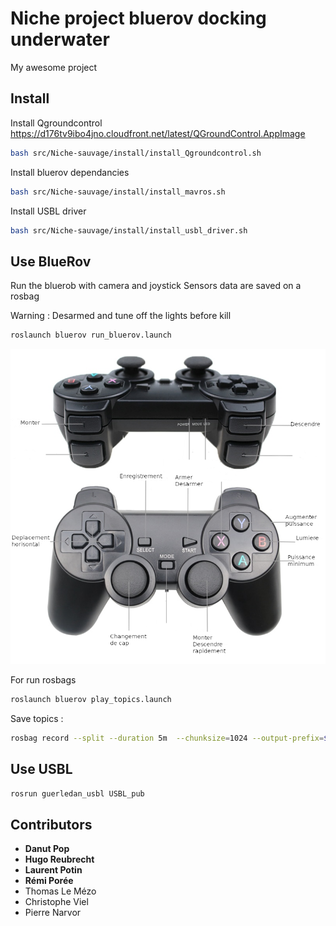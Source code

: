 # **Niche project** bluerov docking underwater

My awesome project

## Install

Install Qgroundcontrol
https://d176tv9ibo4jno.cloudfront.net/latest/QGroundControl.AppImage

``` bash
bash src/Niche-sauvage/install/install_Qgroundcontrol.sh 

```

Install bluerov dependancies

``` bash
bash src/Niche-sauvage/install/install_mavros.sh 

```

Install USBL driver

``` bash
bash src/Niche-sauvage/install/install_usbl_driver.sh 

```

## Use BlueRov

Run the bluerob with camera and joystick
Sensors data are saved on a rosbag

Warning : Desarmed and tune off the lights before kill

``` bash
roslaunch bluerov run_bluerov.launch 
```
![](/images/manette_notice.png)

For run rosbags
``` bash
roslaunch bluerov play_topics.launch 
```

Save topics :

``` bash
rosbag record --split --duration 5m  --chunksize=1024 --output-prefix=$HOME/catkin_ws/ --all
```

## Use USBL

``` bash
rosrun guerledan_usbl USBL_pub
```


## Contributors
- **Danut Pop**
- **Hugo Reubrecht**
- **Laurent Potin**
- **Rémi Porée**
- Thomas Le Mézo
- Christophe Viel
- Pierre Narvor

